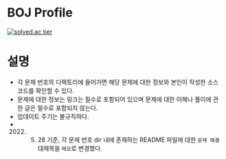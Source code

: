 # BOJ Profile
[![solved.ac tier](http://mazassumnida.wtf/api/v2/generate_badge?boj=notfound404)](https://solved.ac/notfound404)   
   
# 설명
- 각 문제 번호의 디렉토리에 들어가면 해당 문제에 대한 정보와 본인이 작성한 소스코드를 확인할 수 있다.   
- 문제에 대한 정보는 링크는 필수로 포함되어 있으며 문제에 대한 이해나 풀이에 관한 글은 필수로 포함되지 않는다.   
- 업데이트 주기는 불규칙하다.   
- 2022. 05. 28 기준, 각 문제 번호 dir 내에 존재하는 README 파일에 대한 `문제 해결` 대제목을 `메모`로 변경했다.
